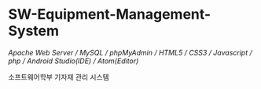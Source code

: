 # SW-Equipment-Management-System

*Apache Web Server  /  MySQL  /  phpMyAdmin  /  HTML5  /  CSS3  /  Javascript  /  php  /  Android Studio(IDE)  /  Atom(Editor)*

소프트웨어학부 기자재 관리 시스템
